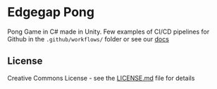 # Edgegap Pong

Pong Game in C# made in Unity.
Few examples of CI/CD pipelines for Github in the `.github/workflows/` folder or see our [docs](docs.edgegap.com/docs/tools-and-integrations/cicd-integration)

## License

Creative Commons License - see the [LICENSE.md](LICENSE.md) file for
details
